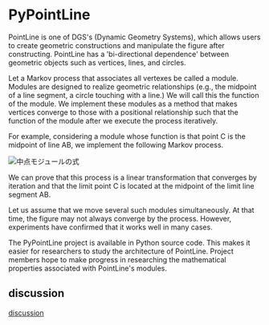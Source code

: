 # PyPointLine

PointLine is one of DGS's (Dynamic Geometry Systems), which allows users to create geometric constructions and manipulate the figure after constructing. PointLine has a 'bi-directional dependence' between geometric objects such as vertices, lines, and circles.

Let a Markov process that associates all vertexes be called a module. Modules are designed to realize geometric relationships (e.g., the midpoint of a line segment, a circle touching with a line.) We will call this the function of the module. We implement these modules as a method that makes vertices converge to those with a positional relationship such that the function of the module after we execute the process iteratively.

For example, considering a module whose function is that point C is the midpoint of line AB, we implement the following Markov process.

![中点モジュールの式](https://github.com/aharalabMeiji/PyPointLine/assets/16815591/ac7d9472-2654-46ab-86ec-40854fec7525)

We can prove that this process is a linear transformation that converges by iteration and that the limit point C is located at the midpoint of the limit line segment AB.

Let us assume that we move several such modules simultaneously. At that time, the figure may not always converge by the process. However, experiments have confirmed that it works well in many cases.

The PyPointLine project is available in Python source code. This makes it easier for researchers to study the architecture of PointLine. Project members hope to make progress in researching the mathematical properties associated with PointLine's modules.

## discussion

[discussion](https://github.com/aharalabMeiji/PyPointLine/issues/1)


